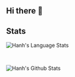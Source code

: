 ## Hi there 👋

<!--
**ta537ka/ta537ka** is a ✨ _special_ ✨ repository because its `README.md` (this file) appears on your GitHub profile.

Here are some ideas to get you started:

- 🔭 I’m currently working on ...
- 🌱 I’m currently learning ...
- 👯 I’m looking to collaborate on ...
- 🤔 I’m looking for help with ...
- 💬 Ask me about ...
- 📫 How to reach me: ...
- 😄 Pronouns: ...
- ⚡ Fun fact: ...
-->

## Stats

![Hanh's Language Stats](https://github-readme-stats.vercel.app/api/top-langs/?username=ta537ka&layout=compact)

<br />

![Hanh's Github Stats](https://github-readme-stats.vercel.app/api/?username=ta537ka&theme=monokai&show_icons=true)
